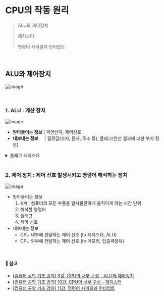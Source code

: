 # CPU의 작동 원리
> ALU와 제어장치
> 
> 레지스터
>
> 명령어 사이클과 인터럽트

<br/>

## ALU와 제어장치
![image](https://github.com/bono039/TIL/assets/67899934/feed4098-2a8e-42eb-92f1-df24228f8199)

<br/>

### 1. ALU : 계산 장치

![image](https://github.com/bono039/TIL/assets/67899934/b2755cfd-d76e-4817-8369-e3968685e25e)

- **받아들이는 정보** | 피연산자, 제어신호
- **내보내는 정보**     | 결괏값(숫자, 문자, 주소 등), 플래그(연산 결과에 대한 부가 정보)
<details>
<summary>플래그 레지스터</summary>
<div markdown="1">

![image](https://github.com/bono039/TIL/assets/67899934/bdee186d-9cde-46ed-9c45-a682f7e85824)
![image](https://github.com/bono039/TIL/assets/67899934/d827e626-a0fa-454a-b316-7b3cf0b8d0b3)


</div>
</details>


<br/>

### 2. 제어 장치 : 제어 신호 발생시키고 명령어 해석하는 장치
![image](https://github.com/bono039/TIL/assets/67899934/e1fde85f-2b07-46c2-a62b-43a0c64fea87)


- 받아들이는 정보
   1. <code>클럭</code> : 컴퓨터의 모든 부품을 일사불란하게 움직이게 하는 시간 단위
   2. 해석할 명렁어
   3. 플래그
   4. 제어 신호
- 내보내는 정보
   - CPU 내부에 전달하는 제어 신호 (to 레지스터, ALU)
   - CPU 외부에 전달하는 제어 신호 (to 메모리, 입출력장치)



<br/>

#### 🔗 참고
* [[컴퓨터 공학 기초 강의] 9강. CPU의 내부 구성 - ALU와 제어장치](https://youtu.be/lehWiAsIDrQ?feature=shared)
* [[컴퓨터 공학 기초 강의] 10강. CPU의 내부 구성 - 레지스터](https://youtu.be/fSCHizcezTs?feature=shared)
* [[컴퓨터 공학 기초 강의] 11강. 명령어 사이클과 인터럽트](https://youtu.be/3Yz7OnVUM28?feature=shared)
